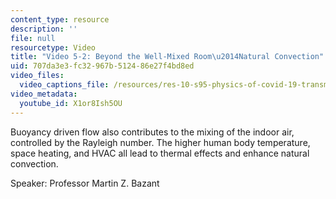 ```yaml
---
content_type: resource
description: ''
file: null
resourcetype: Video
title: "Video 5-2: Beyond the Well-Mixed Room\u2014Natural Convection"
uid: 707da3e3-fc32-967b-5124-86e27f4bd8ed
video_files:
  video_captions_file: /resources/res-10-s95-physics-of-covid-19-transmission-fall-2020/lecture-videos/video-5-2-beyond-the-well-mixed-room2014natural-convection/X1or8Ish5OU.vtt
video_metadata:
  youtube_id: X1or8Ish5OU
---
```


Buoyancy driven flow also contributes to the mixing of the indoor air, controlled by the Rayleigh number. The higher human body temperature, space heating, and HVAC all lead to thermal effects and enhance natural convection.

Speaker: Professor Martin Z. Bazant